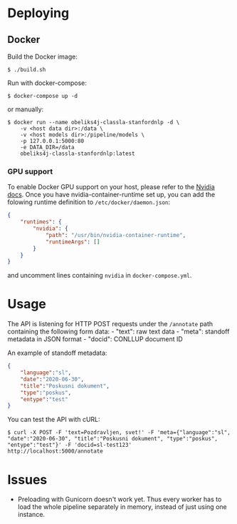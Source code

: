 # Deploying

## Docker
Build the Docker image:

```console
$ ./build.sh
```

Run with docker-compose:

```console
$ docker-compose up -d
```

or manually:

```console
$ docker run --name obeliks4j-classla-stanfordnlp -d \
    -v <host data dir>:/data \
    -v <host models dir>:/pipeline/models \
    -p 127.0.0.1:5000:80
    -e DATA_DIR=/data
    obeliks4j-classla-stanfordnlp:latest
```

### GPU support
To enable Docker GPU support on your host, please refer to the [Nvidia docs](https://developer.nvidia.com/nvidia-container-runtime).
Once you have nvidia-container-runtime set up, you can add the folowing runtime definition to `/etc/docker/daemon.json`:

```json
{
    "runtimes": {
        "nvidia": {
            "path": "/usr/bin/nvidia-container-runtime",
            "runtimeArgs": []
        }
    }
}
```

and uncomment lines containing `nvidia` in `docker-compose.yml`.


# Usage

The API is listening for HTTP POST requests under the `/annotate` path containing the following form data:
    - "text": raw text data
    - "meta": standoff metadata in JSON format
    - "docid": CONLLUP document ID

An example of standoff metadata:

```json
{
    "language":"sl",
    "date":"2020-06-30",
    "title":"Poskusni dokument",
    "type":"poskus",
    "entype":"test"
}
```

You can test the API with cURL:

```console
$ curl -X POST -F 'text=Pozdravljen, svet!' -F 'meta={"language":"sl", "date":"2020-06-30", "title":"Poskusni dokument", "type":"poskus", "entype":"test"}' -F 'docid=sl-test123'  http://localhost:5000/annotate 
```


# Issues

- Preloading with Gunicorn doesn't work yet. Thus every worker has to load the whole pipeline separately in memory, instead of just using one instance.
